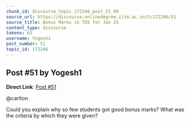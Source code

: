 ```yaml
---
chunk_id: discourse_topic_172246_post_51_00
source_url: https://discourse.onlinedegree.iitm.ac.in/t/172246/51
source_title: Bonus Marks in TDS for Jan 25
content_type: discourse
tokens: 63
username: Yogesh1
post_number: 51
topic_id: 172246
---
```


## Post #51 by Yogesh1

**Direct Link**: [Post #51](https://discourse.onlinedegree.iitm.ac.in/t/172246/51)

@carlton

Could you explain why so few students got good bonus marks? What was the criteria by which they were given?
